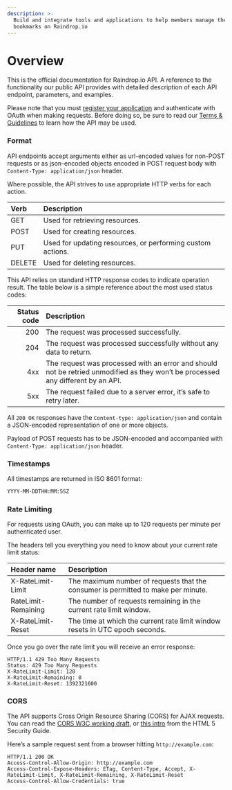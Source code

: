 ```yaml
---
description: >-
  Build and integrate tools and applications to help members manage they
  bookmarks on Raindrop.io
---
```


# Overview

This is the official documentation for Raindrop.io API. A reference to the functionality our public API provides with detailed description of each API endpoint, parameters, and examples.

Please note that you must [register your application](https://raindrop.io) and authenticate with OAuth when making requests. Before doing so, be sure to read our [Terms & Guidelines](terms-and-guidelines.md) to learn how the API may be used.

### Format

API endpoints accept arguments either as url-encoded values for non-POST requests or as json-encoded objects encoded in POST request body with `Content-Type: application/json` header.

Where possible, the API strives to use appropriate HTTP verbs for each action.

| Verb | Description |
| :--- | :--- |
| GET | Used for retrieving resources. |
| POST | Used for creating resources. |
| PUT | Used for updating resources, or performing custom actions. |
| DELETE | Used for deleting resources. |

This API relies on standard HTTP response codes to indicate operation result. The table below is a simple reference about the most used status codes:

| Status code | Description |
| ---: | :--- |
| 200 | The request was processed successfully. |
| 204 | The request was processed successfully without any data to return. |
| 4xx | The request was processed with an error and should not be retried unmodified as they won’t be processed any different by an API. |
| 5xx | The request failed due to a server error, it’s safe to retry later. |

All `200 OK` responses have the `Content-type: application/json` and contain a JSON-encoded representation of one or more objects.

Payload of POST requests has to be JSON-encoded and accompanied with `Content-Type: application/json` header.

### Timestamps <a id="timestamps"></a>

All timestamps are returned in ISO 8601 format:

```bash
YYYY-MM-DDTHH:MM:SSZ
```

### Rate Limiting <a id="rate-limiting"></a>

For requests using OAuth, you can make up to 120 requests per minute per authenticated user.

The headers tell you everything you need to know about your current rate limit status:

| Header name | Description |
| :--- | :--- |
| X-RateLimit-Limit | The maximum number of requests that the consumer is permitted to make per minute. |
| RateLimit-Remaining | The number of requests remaining in the current rate limit window. |
| X-RateLimit-Reset | The time at which the current rate limit window resets in UTC epoch seconds. |

Once you go over the rate limit you will receive an error response:

```http
HTTP/1.1 429 Too Many Requests
Status: 429 Too Many Requests
X-RateLimit-Limit: 120
X-RateLimit-Remaining: 0
X-RateLimit-Reset: 1392321600 
```

### CORS <a id="cross-origin-resource-sharing"></a>

The API supports Cross Origin Resource Sharing \(CORS\) for AJAX requests. You can read the [CORS W3C working draft](http://www.w3.org/TR/cors), or [this intro](http://code.google.com/p/html5security/wiki/CrossOriginRequestSecurity) from the HTML 5 Security Guide.

Here’s a sample request sent from a browser hitting `http://example.com`:

```http
HTTP/1.1 200 OK
Access-Control-Allow-Origin: http://example.com
Access-Control-Expose-Headers: ETag, Content-Type, Accept, X-RateLimit-Limit, X-RateLimit-Remaining, X-RateLimit-Reset
Access-Control-Allow-Credentials: true
```

